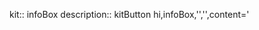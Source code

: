 kit:: infoBox
description:: kitButton hi,infoBox,'','',content='<template name>'

- ```javascript
  logseq.kits.setStatic(function infoBox(div) {
  
  const button = event.target.closest(
    "button[data-kit]");
  
  let infoBox = document.body.querySelector(
    '.info-box-container');
   
  if (button.dataset.reset) {
    try {
      infoBox.remove();
      console.log("hi");
    }
    catch {
      console.log(
        "There is no box.");
    }
  }
  
  //console.log(button.dataset.content);
  const use_template = button.dataset.content;
    
  if (!infoBox) {
   Alpine.store(
    'objectives', {
      objective:
      'This is some objectives',
      goal:
      'this is some objective.'
    }
   );
  
  const html = String.raw;
    
  const infoBoxElement = html`
  <md-dialog class="info-box-container" x-data>
    <div slot="headline">
      Dialog title
    </div>
    
    <form 
      slot="content" 
      id="form-id" 
      method="dialog" 
      x-text="$store.objectives.goal"
    >
      A simple dialog with free-form content.
    </form>
  
    <div slot="actions">
      <md-text-button form="form-id">Ok</md-text-button>
    </div>
    
  </md-dialog>
  `;
    
    document.body
     .insertAdjacentHTML(
      'beforeend', 
      infoBoxElement);
    
    infoBox = document.body
      .querySelector(
       '.info-box-container');
  } else {
    //Alpine.store('infoBox').setTemplate(use_template);
    //Alpine.data('infoBox', 'objectives');
  }
    infoBox.show();
  });
  
  logseq.kits.infoBox();
  ```
	- {{evalparent}}
- {{kitButton reset,infoBox,'','',reset='true' buttons='false'}}
- {{kitButton content,infoBox,'','',content='objective'}} {{kitButton goal,infoBox,'','',content='goal'}}
- hi qwhy sa
	-
-
-
